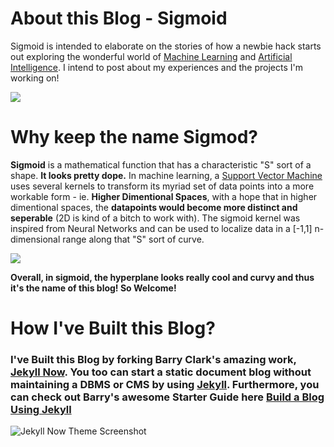 
# About this Blog - Sigmoid

Sigmoid is intended to elaborate on the stories of how a newbie hack starts out exploring the wonderful world of [Machine Learning](https://www.blog.google/topics/machine-learning/) and [Artificial Intelligence](https://www.independent.co.uk/life-style/gadgets-and-tech/news/norman-psychopath-ai-bias-mit-artificial-intelligence-reddit-a8389011.html). I intend to post about my experiences and the projects I'm working on! 

<img src="https://www.kdnuggets.com/wp-content/uploads/machine-learning-everywhere.jpg"/>

# Why keep the name Sigmod? 

**Sigmoid** is a mathematical function that has a characteristic "S" sort of a shape. **It looks pretty dope.** In machine learning, a [Support Vector Machine](https://www.youtube.com/watch?v=g8D5YL6cOSE) uses several kernels to transform its myriad set of data points into a more workable form - ie. **Higher Dimentional Spaces**, with a hope that in higher dimentional spaces, the **datapoints would become more distinct and seperable** (2D is kind of a bitch to work with). The sigmoid kernel was inspired from Neural Networks and can be used to localize data in a [-1,1] n-dimensional range along that "S" sort of curve. 

<img src="https://www.researchgate.net/profile/Stephane_Canu2/publication/220842846/figure/fig1/AS:393978533957633@1470943210070/Figure-SVM-cost-function-with-sigmoid-kernel-illustrated-for-2-support-vectors-The.ppm"/>

**Overall, in sigmoid, the hyperplane looks really cool and curvy and thus it's the name of this blog! So Welcome!**    

# How I've Built this Blog? 

### I've Built this Blog by forking Barry Clark's amazing work, [Jekyll Now](https://github.com/jekyll/jekyll). You too can start a static document blog without maintaining a DBMS or CMS by using [Jekyll](https://jekyllrb.com/). Furthermore, you can check out Barry's awesome Starter Guide here [Build a Blog Using Jekyll](https://www.smashingmagazine.com/2014/08/build-blog-jekyll-github-pages/)

![Jekyll Now Theme Screenshot](/images/jekyll-now-theme-screenshot.jpg "Jekyll Now Theme Screenshot")

